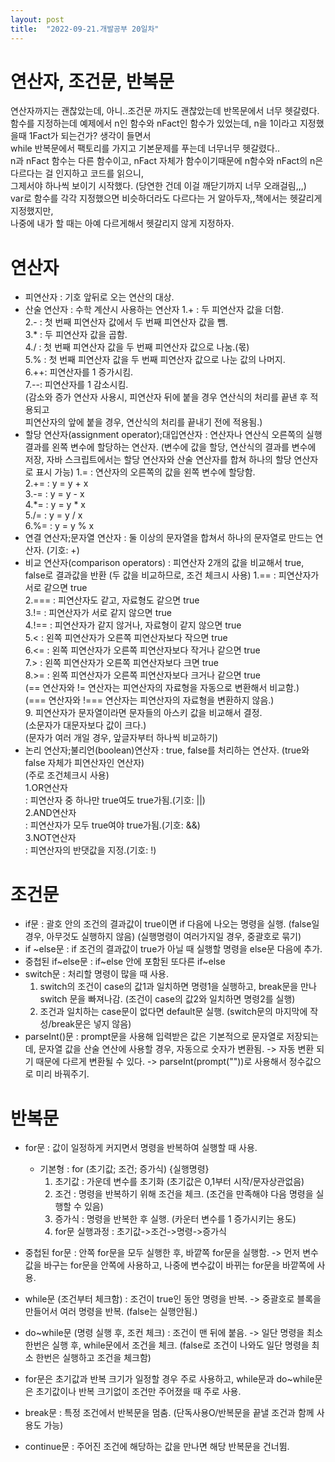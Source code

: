 ```yaml
---
layout: post
title:  "2022-09-21.개발공부 20일차"
---
```

# 연산자, 조건문, 반복문
연산자까지는 괜찮았는데, 아니..조건문 까지도 괜찮았는데 반목문에서 너무 헷갈렸다.<br>
함수를 지정하는데 예제에서 n인 함수와 nFact인 함수가 있었는데, n을 1이라고 지정했을때 1Fact가 되는건가? 생각이 들면서<br>
while 반복문에서 팩토리를 가지고 기본문제를 푸는데 너무너무 헷갈렸다..<br>
n과 nFact 함수는 다른 함수이고, nFact 자체가 함수이기때문에 n함수와 nFact의 n은 다르다는 걸 인지하고 코드를 읽으니,<br>
그제서야 하나씩 보이기 시작했다. (당연한 건데 이걸 깨닫기까지 너무 오래걸림,,,)<br>
var로 함수를 각각 지정했으면 비슷하더라도 다르다는 거 알아두자,,책에서는 헷갈리게 지정했지만,<br>
나중에 내가 할 때는 아예 다르게해서 헷갈리지 않게 지정하자.<br>





# 연산자
  - 피연산자
   : 기호 앞뒤로 오는 연산의 대상.
  - 산술 연산자
   : 수학 계산시 사용하는 연산자
     1.+ : 두 피연산자 값을 더함.<br>
     2.- : 첫 번째 피연산자 값에서 두 번째 피연산자 값을 뺌.<br>
     3.* : 두 피연산자 값을 곱함.<br>
     4./ : 첫 번째 피연산자 값을 두 번째 피연산자 값으로 나눔.(몫)<br>
     5.% : 첫 번째 피연산자 값을 두 번째 피연산자 값으로 나눈 값의 나머지.<br>
     6.++: 피연산자를 1 증가시킴.<br>
     7.--: 피연산자를 1 감소시킴.<br>
          (감소와 증가 연산자 사용시, 피연산자 뒤에 붙을 경우 연산식의 처리를 끝낸 후 적용되고 <br>
           피연산자의 앞에 붙을 경우, 연산식의 처리를 끝내기 전에 적용됨.)<br>
  - 할당 연산자(assignment operator);대입연산자
   : 연산자나 연산식 오른쪽의 실행결과를 왼쪽 변수에 할당하는 연산자.
    (변수에 값을 할당, 연산식의 결과를 변수에 저장, 자바 스크립트에서는 할당 연산자와 산술 연산자를 합쳐 하나의 할당 연산자로 표시 가능)
    1.= : 연산자의 오른쪽의 값을 왼쪽 변수에 할당함.<br>
    2.+= : y = y + x <br>
    3.-= : y = y - x <br>
    4.*= : y = y * x <br>
    5./= : y = y / x <br>
    6.%= : y = y % x <br>
  - 연결 연산자;문자열 연산자
   : 둘 이상의 문자열을 합쳐서 하나의 문자열로 만드는 연산자.
    (기호: +)
  - 비교 연산자(comparison operators)
   : 피연산자 2개의 값을 비교해서 true, false로 결과값을 반환
    (두 값을 비교하므로, 조건 체크시 사용)
    1.== : 피연산자가 서로 같으면 true <br>
    2.=== : 피연산자도 같고, 자료형도 같으면 true <br>
    3.!= : 피연산자가 서로 같지 않으면 true <br>
    4.!== : 피연산자가 같지 않거나, 자료형이 같지 않으면 true <br>
    5.< : 왼쪽 피연산자가 오른쪽 피연산자보다 작으면 true <br>
    6.<= : 왼쪽 피연산자가 오른쪽 피연산자보다 작거나 같으면 true <br>
    7.> : 왼쪽 피연산자가 오른쪽 피연산자보다 크면 true <br>
    8.>= : 왼쪽 피연산자가 오른쪽 피연산자보다 크거나 같으면 true <br>
    (== 연산자와 != 연산자는 피연산자의 자료형을 자동으로 변환해서 비교함.) <br>
    (=== 연산자와 !=== 연산자는 피연산자의 자료형을 변환하지 않음.) <br>
    9. 피연산자가 문자열이라면 문자들의 아스키 값을 비교해서 결정. <br>
      (소문자가 대문자보다 값이 크다.) <br>
      (문자가 여러 개일 경우, 앞글자부터 하나씩 비교하기) <br>
  - 논리 연산자;불리언(boolean)연산자
   : true, false를 처리하는 연산자.
    (true와 false 자체가 피연산자인 연산자) <br>
    (주로 조건체크시 사용) <br>
    1.OR연산자 <br>
     : 피연산자 중 하나만 true여도 true가됨.(기호: ||) <br>
    2.AND연산자 <br>
     : 피연산자가 모두 true여야 true가됨.(기호: &&) <br>
    3.NOT연산자 <br>
     : 피연산자의 반댓값을 지정.(기호: !) <br>




# 조건문
  - if문
   : 괄호 안의 조건의 결과값이 true이면 if 다음에 나오는 명령을 실행.
    (false일경우, 아무것도 실행하지 않음)
    (실행명령이 여러가지일 경우, 중괄호로 묶기)
  - if ~else문
   : if 조건의 결과값이 true가 아닐 때 실행할 명령을 else문 다음에 추가.
  - 중첩된 if~else문
   : if~else 안에 포함된 또다른 if~else
  - switch문
   : 처리할 명령이 많을 때 사용.
     1. switch의 조건이 case의 값1과 일치하면 명령1을 실행하고,
        break문을 만나 switch 문을 빠져나감.
        (조건이 case의 값2와 일치하면 명령2를 실행)
     2. 조건과 일치하는 case문이 없다면 default문 실행.
        (switch문의 마지막에 작성/break문은 넣지 않음)
  - parseInt()문
    : prompt문을 사용해 입력받은 값은 기본적으로 문자열로 저장되는데,
      문자열 값을 산술 연산에 사용할 경우, 자동으로 숫자가 변환됨.
      -> 자동 변환 되기 때문에 다르게 변환될 수 있다.
      -> parseInt(prompt(""))로 사용해서 정수값으로 미리 바꿔주기.




# 반복문
  - for문
   : 값이 일정하게 커지면서 명령을 반복하여 실행할 때 사용.
     - 기본형
      : for (초기값; 조건; 증가식) {실행명령}
        1. 초기값
          : 가운데 변수를 초기화 (초기값은 0,1부터 시작/문자상관없음)
        2. 조건
          : 명령을 반복하기 위해 조건을 체크.
            (조건을 만족해야 다음 명령을 실행할 수 있음)
        3. 증가식
          : 명령을 반복한 후 실행.
            (카운터 변수를 1 증가시키는 용도)
        4. for문 실행과정
          : 초기값->조건->명령->증가식
  - 중첩된 for문
   : 안쪽 for문을 모두 실행한 후, 바깥쪽 for문을 실행함.
    -> 먼저 변수값을 바구는 for문을 안쪽에 사용하고, 나중에 변수값이 바뀌는 for문을 바깥쪽에 사용.
  - while문 (조건부터 체크함)
   : 조건이 true인 동안 명령을 반복.
    -> 중괄호로 블록을 만들어서 여러 명령을 반복.
      (false는 실행안됨.)
  - do~while문 (명령 실행 후, 조컨 체크)
   : 조건이 맨 뒤에 붙음.
    -> 일단 명령을 최소 한번은 실행 후, while문에서 조건을 체크.
      (false로 조건이 나와도 일단 명령을 최소 한번은 실행하고 조건을 체크함)
  
  - for문은 초기값과 반복 크기가 일정할 경우 주로 사용하고,
    while문과 do~while문은 초기값이나 반복 크기없이 조건만 주어졌을 때 주로 사용.
  
  - break문
   : 특정 조건에서 반복문을 멈춤.
    (단독사용O/반복문을 끝낼 조건과 함께 사용도 가능)
  - continue문
   : 주어진 조건에 해당하는 값을 만나면 해당 반복문을 건너뜀.
